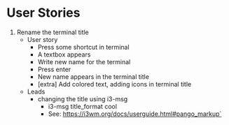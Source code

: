 # User Stories
1. Rename the terminal title
    - User story
        - Press some shortcut in terminal
        - A textbox appears
        - Write new name for the terminal 
        - Press enter
        - New name appears in the terminal title
        - [extra] Add colored text, adding icons in terminal title
    - Leads
        - changing the title using i3-msg
            - i3-msg title_format cool
            - See: https://i3wm.org/docs/userguide.html#pango_markup`
